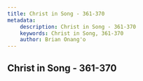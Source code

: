 ```yaml
---
title: Christ in Song - 361-370
metadata:
    description: Christ in Song - 361-370
    keywords: Christ in Song, 361-370
    author: Brian Onang'o
---
```



## Christ in Song - 361-370
  